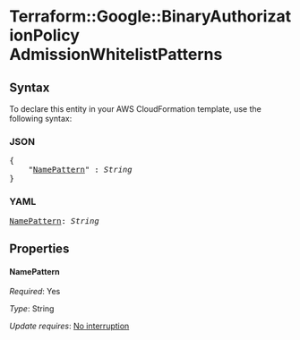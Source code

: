 # Terraform::Google::BinaryAuthorizationPolicy AdmissionWhitelistPatterns

## Syntax

To declare this entity in your AWS CloudFormation template, use the following syntax:

### JSON

<pre>
{
    "<a href="#namepattern" title="NamePattern">NamePattern</a>" : <i>String</i>
}
</pre>

### YAML

<pre>
<a href="#namepattern" title="NamePattern">NamePattern</a>: <i>String</i>
</pre>

## Properties

#### NamePattern

_Required_: Yes

_Type_: String

_Update requires_: [No interruption](https://docs.aws.amazon.com/AWSCloudFormation/latest/UserGuide/using-cfn-updating-stacks-update-behaviors.html#update-no-interrupt)

